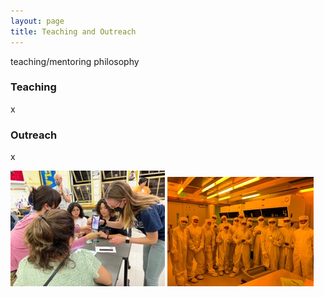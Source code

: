 ```yaml
---
layout: page
title: Teaching and Outreach
---
```

teaching/mentoring philosophy

### Teaching
x

### Outreach
x

<img src="/assets/img/Outreach-1.jpg" alt="Headshot" class="oureach-img-left">
<img src="/assets/img/CC-PRIME-2.jpg" alt="Headshot" class="outreach-img-right">
